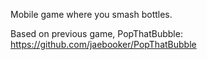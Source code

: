 Mobile game where you smash bottles.

Based on previous game, PopThatBubble: https://github.com/jaebooker/PopThatBubble
